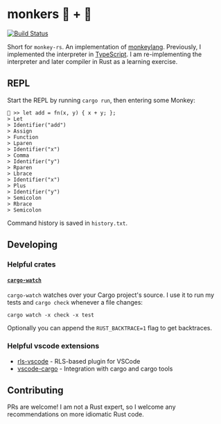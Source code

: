 # monkers 🐒 + 🦀

[![Build Status](https://travis-ci.com/poteto/monkers.svg?branch=master)](https://travis-ci.com/poteto/monkers)

Short for `monkey-rs`. An implementation of [monkeylang](https://monkeylang.org/). Previously, I implemented the interpreter in [TypeScript](https://github.com/poteto/boba-js). I am re-implementing the interpreter and later compiler in Rust as a learning exercise.

## REPL

Start the REPL by running `cargo run`, then entering some Monkey:

```
🐒 >> let add = fn(x, y) { x + y; };
> Let
> Identifier("add")
> Assign
> Function
> Lparen
> Identifier("x")
> Comma
> Identifier("y")
> Rparen
> Lbrace
> Identifier("x")
> Plus
> Identifier("y")
> Semicolon
> Rbrace
> Semicolon
```

Command history is saved in `history.txt`.

## Developing

### Helpful crates

#### [`cargo-watch`](https://github.com/passcod/cargo-watch)

`cargo-watch` watches over your Cargo project's source. I use it to run my tests and `cargo check` whenever a file changes:

```
cargo watch -x check -x test
```

Optionally you can append the `RUST_BACKTRACE=1` flag to get backtraces.

### Helpful vscode extensions

-   [rls-vscode](https://github.com/rust-lang/rls-vscode) - RLS-based plugin for VSCode
-   [vscode-cargo](https://github.com/panicbit/vscode-cargo) - Integration with cargo and cargo tools

## Contributing

PRs are welcome! I am not a Rust expert, so I welcome any recommendations on more idiomatic Rust code.
